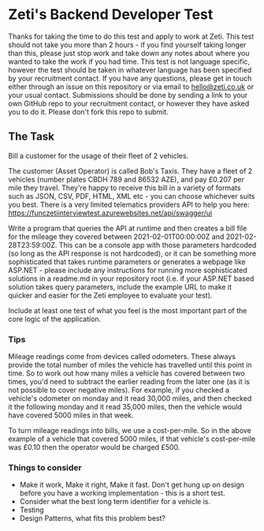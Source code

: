 # Zeti's Backend Developer Test
 
Thanks for taking the time to do this test and apply to work at Zeti. This test should not take  you more than 2 hours - if you find yourself taking longer than this, please just stop work and take down any notes about where you wanted to take the work if you had time. This test is not language specific, however the test should be taken in whatever language has been specified by your recruitment contact. If you have any questions, please get in touch either through an issue on this repository or via email to hello@zeti.co.uk or your usual contact. Submissions should be done by sending a link to your own GitHub repo to your recruitment contact, or however they have asked you to do it. Please don't fork this repo to submit.

## The Task

Bill a customer for the usage of their fleet of 2 vehicles.

The customer (Asset Operator) is called Bob's Taxis. They have a fleet of 2 vehicles (number plates CBDH 789 and 86532 AZE), and pay £0.207 per mile they travel.  They're happy to receive this bill in a variety of formats such as JSON, CSV, PDF, HTML, XML etc - you can choose whichever suits you best. There is a very limited telematics providers API to help you here: https://funczetiinterviewtest.azurewebsites.net/api/swagger/ui

Write a program that queries the API at runtime and then creates a bill file for the mileage they covered between 2021-02-01T00:00:00Z and 2021-02-28T23:59:00Z. This can be a console app with those parameters hardcoded (so long as the API response is not hardcoded), or it can be something more sophisticated that takes runtime parameters or generates a webpage like ASP.NET - please include any instructions for running more sophisticated solutions in a readme.md in your repository root (i.e. if your ASP.NET based solution takes query parameters, include the example URL to make it quicker and easier for the Zeti employee to evaluate your test).

Include at least one test of what you feel is the most important part of the core logic of the application.

### Tips
Mileage readings come from devices called odometers. These always provide the total number of miles the vehicle has travelled until this point in time. So to work out how many miles a vehicle has covered between two times, you'd need to subtract the earlier reading from the later one (as it is not possible to cover negative miles). For example, if you checked a vehicle's odometer on monday and it read 30,000 miles, and then checked it the following monday and it read 35,000 miles, then the vehicle would have covered 5000 miles in that week. 

To turn mileage readings into bills, we use a cost-per-mile. So in the above example of a vehicle that covered 5000 miles, if that vehicle's cost-per-mile was £0.10 then the operator would be charged £500. 
### Things to consider

- Make it work, Make it right, Make it fast. Don't get hung up on design before you have a working implementation - this is a short test.
- Consider what the best long term identifier for a vehicle is.
- Testing
- Design Patterns, what fits this problem best?
